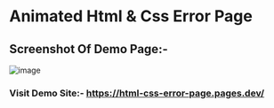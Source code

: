 # Animated Html & Css Error Page
## Screenshot Of Demo Page:-
![image](https://github.com/ismartboi-07/Html_Css_Error_Page/assets/136259634/51f69dca-7f02-4853-b88d-45362169c587)
### Visit Demo Site:- https://html-css-error-page.pages.dev/
